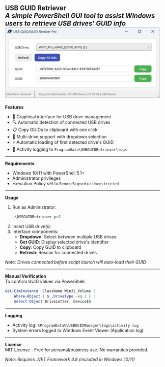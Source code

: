 **USB GUID Retriever**  
*A simple PowerShell GUI tool to assist Windows users to retrieve USB drives' GUID info* 
![Screenshoot](https://raw.githubusercontent.com/yanzhou-ca/USBGUIDRetriever/refs/heads/main/Screenshot.png "USB GUID Retriever")  
---

**Features**  
- 📌 Graphical interface for USB drive management  
- 🔍 Automatic detection of connected USB drives  
- 📋 Copy GUIDs to clipboard with one click  
- 🔄 Multi-drive support with dropdown selection  
- ⚡ Automatic loading of first detected drive's GUID  
- 📂 Activity logging to `ProgramData\USBGUIDRetriever\logs`  

---

**Requirements**  
- Windows 10/11 with PowerShell 5.1+  
- Administrator privileges  
- Execution Policy set to `RemoteSigned` or `Unrestricted`  

---

**Usage**  
1. Run as Administrator:  
   ```powershell
   .\USBGUIDRetriever.ps1
   ```
2. Insert USB drive(s)  
3. Interface components:  
   - **Dropdown**: Select between multiple USB drives  
   - **Get GUID**: Display selected drive's identifier  
   - **Copy**: Copy GUID to clipboard  
   - **Refresh**: Rescan for connected drives  

*Note: Drives connected before script launch will auto-load their GUID*

---

**Manual Verification**  
To confirm GUID values via PowerShell:  
```powershell
Get-CimInstance -ClassName Win32_Volume | 
    Where-Object { $_.DriveType -eq 2 } |
    Select-Object DriveLetter, DeviceID
```

---

**Logging**  
- Activity log: `%ProgramData%\USBGUIDManager\logs\activity.log`  
- System errors logged to Windows Event Viewer (Application log)

---

**License**  
MIT License - Free for personal/business use. No warranties provided.  

*Note: Requires .NET Framework 4.8 (included in Windows 10/11)*
